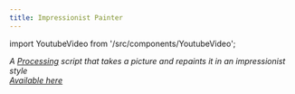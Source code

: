 ```yaml
---
title: Impressionist Painter
---
```

import YoutubeVideo from '/src/components/YoutubeVideo';

<YoutubeVideo url="https://www.youtube.com/embed/4UFtxYVrc_k"/>

*A [Processing](https://processing.org/) script that takes a picture and repaints it in an impressionist style*<br/>
*[Available here](https://julesfouchy.github.io/impressionist-repainter/)*